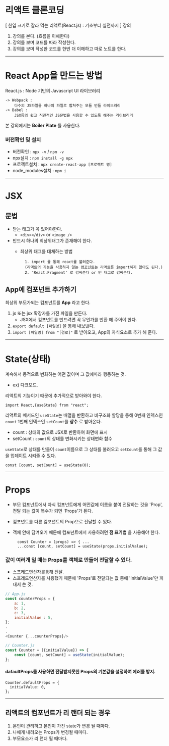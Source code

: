 # 리액트 클론코딩
[ 한입 크기로 잘라 먹는 리액트(React.js) : 기초부터 실전까지 ] 강의

1. 강의를 본다. (흐름을 이해한다)
2. 강의를 보며 코드를 따라 작성한다.
3. 강의를 보며 작성한 코드를 한번 더 이해하고 따로 노트를 한다.
---
# React App을 만드는 방법
React.js : Node 기반의 Javascript UI 라이브러리

    -> Webpack :
        다수의 JS파일을 하나의 파일로 합쳐주는 모듈 번들 라이브러리
    -> Babel : 
        JSX등의 쉽고 직관적인 JS문법을 사용할 수 있도록 해주는 라이브러리
본 강의에서는 **Boiler Plate** 를 사용한다.

### 버전확인 및 설치
- 버전확인 : ```npx -v``` / ```npm -v```
- npx설치 : ```npm install -g npx```  
- 프로젝트설치 : ```npx create-react-app [프로젝트 명]```
- node_modules설치 : ```npm i```
---
# JSX
## 문법
- 닫는 태그가 꼭 있어야한다.
    - ```<div></div>``` or ```<image />```
- 반드시 하나의 최상위태그가 존재해야 한다.
    - 최상위 태그를 대체하는 방법
            
            1. import 를 통해 react를 불러준다. 
            (리액트의 기능을 사용하지 않는 컴포넌트는 리액트를 import하지 않아도 된다.)
            2. 'React.Fragment' 로 감싸준다 or 빈 태그로 감싸준다.
## App에 컴포넌트 추가하기
최상위 부모가되는 컴포넌트를 **App** 라고 한다.
1. js 또는 jsx 확장자를 가진 파일을 만든다.
    - JSX에서 컴포넌트를 만드려면 꼭 무언가를 반환 해 주어야 한다.  
2. ```export default [파일명]``` 을 통해 내보낸다.
3. ```import [파일명] from "[경로]"``` 로 받아오고, App의 자식요소로 추가 해 준다.
---
# State(상태)
계속해서 동적으로 변화하는 어떤 값이며 그 값에따라 행동하는 것.
- ex) 다크모드.  

리액트의 기능이기 때문에 추가적으로 받아와야 한다.

    import React,{useState} from "react";

리액트의 메서드인 ```useState```는 배열을 반환하고 비구조화 할당을 통해 0번째 인덱스인 ```count``` 1번째 인덱스인 ```setCount```를 **상수** 로 받아온다.  
- count : 상태의 값으로 JSX로 반환하여 화면에 표시
- setCount : ```count```의 상태를 변화시키는 상태변화 함수

```useState```로 상태를 만들어 ```count```이름으로 그 상태를 불러오고 ```setCount```를 통해 그 값을 업데이트 시켜줄 수 있다.


    const [count, setCount] = useState(0);
    
---
# Props
- 부모 컴포넌트에서 자식 컴포넌트에게 어떤값에 이름을 붙여 전달하는 것을 'Prop', 전달 되는 값이 복수가 되면 'Props'가 된다.  
- 컴포넌트를 다른 컴포넌트의 Prop으로 전달할 수 있다.  
- 객체 안에 담겨오기 때문에 컴포넌트에서 사용하려면 **점 표기법** 을 사용해야 한다.

        const Counter = (props) => { ...
        ...const [count, setCount] = useState(props.initialValue);
### 값이 여러개 일 때는 Props를 객체로 만들어 전달할 수 있다.
- 스프레드연산자를통해 전달.
- 스프레드연산자를 사용했기 때문에 'Props'로 전달되는 값 중에 'initialValue'만 꺼내서 쓴 것.
```javascript
// App.js
const counterProps = {
    a: 1,
    b: 2,
    c: 3,
    initialValue : 5,
};
.
.
<Counter {...counterProps}/>

// Counter.js
const Counter = ({initialValue}) => {
    const [count, setCount] = useState(initialValue);
};
```
#### dafaultProps를 사용하면 전달받지못한 Props의 기본값을 설정하여 에러를 방지.
    Counter.defaultProps = {
      initialValue: 0,
    };
---
## 리액트의 컴포넌트가 리 랜더 되는 경우 
1. 본인이 관리하고 본인이 가진 state가 변경 될 때마다.
2. 나에게 내려오는 Props가 변경될 때마다.
3. 부모요소가 리 랜더 될 때마다.